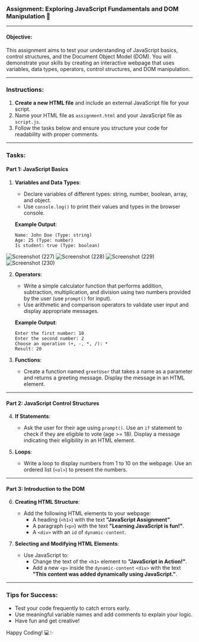 ### **Assignment: Exploring JavaScript Fundamentals and DOM Manipulation** 🌟

---

#### **Objective:**
This assignment aims to test your understanding of JavaScript basics, control structures, and the Document Object Model (DOM). You will demonstrate your skills by creating an interactive webpage that uses variables, data types, operators, control structures, and DOM manipulation.

---

### **Instructions:**

1. **Create a new HTML file** and include an external JavaScript file for your script.  
2. Name your HTML file as `assignment.html` and your JavaScript file as `script.js`.  
3. Follow the tasks below and ensure you structure your code for readability with proper comments.  

---

### **Tasks:**

#### **Part 1: JavaScript Basics**

1. **Variables and Data Types**:
   - Declare variables of different types: string, number, boolean, array, and object.  
   - Use `console.log()` to print their values and types in the browser console.  

   **Example Output**:  
   ```
   Name: John Doe (Type: string)  
   Age: 25 (Type: number)  
   Is student: true (Type: boolean)  
   ```
![Screenshot (227)](https://github.com/user-attachments/assets/5184462d-bbed-4e13-b192-702a20d8db6f)
![Screenshot (228)](https://github.com/user-attachments/assets/f26bf627-805a-4796-9b1d-5f81a0544c14)
![Screenshot (229)](https://github.com/user-attachments/assets/25ccc727-382c-4ed5-9f97-09cd84bacb05)
![Screenshot (230)](https://github.com/user-attachments/assets/e7d3e70e-2609-417a-ab4d-adcc45358d4a)




2. **Operators**:
   - Write a simple calculator function that performs addition, subtraction, multiplication, and division using two numbers provided by the user (use `prompt()` for input).  
   - Use arithmetic and comparison operators to validate user input and display appropriate messages.

   **Example Output**:  
   ```
   Enter the first number: 10  
   Enter the second number: 2  
   Choose an operation (+, -, *, /): *  
   Result: 20
   ```

3. **Functions**:
   - Create a function named `greetUser` that takes a name as a parameter and returns a greeting message. Display the message in an HTML element.  

---

#### **Part 2: JavaScript Control Structures**

4. **If Statements**:
   - Ask the user for their age using `prompt()`. Use an `if` statement to check if they are eligible to vote (age >= 18). Display a message indicating their eligibility in an HTML element.  

5. **Loops**:
   - Write a loop to display numbers from 1 to 10 on the webpage. Use an ordered list (`<ol>`) to present the numbers.  

---

#### **Part 3: Introduction to the DOM**

6. **Creating HTML Structure**:
   - Add the following HTML elements to your webpage:
     - A heading (`<h1>`) with the text **"JavaScript Assignment"**.  
     - A paragraph (`<p>`) with the text **"Learning JavaScript is fun!"**.  
     - A `<div>` with an `id` of `dynamic-content`.  

7. **Selecting and Modifying HTML Elements**:
   - Use JavaScript to:
     - Change the text of the `<h1>` element to **"JavaScript in Action!"**.  
     - Add a new `<p>` inside the `dynamic-content` `<div>` with the text **"This content was added dynamically using JavaScript."**.  

---

### **Tips for Success:**

- Test your code frequently to catch errors early.  
- Use meaningful variable names and add comments to explain your logic.  
- Have fun and get creative!  

Happy Coding! 💻✨  
